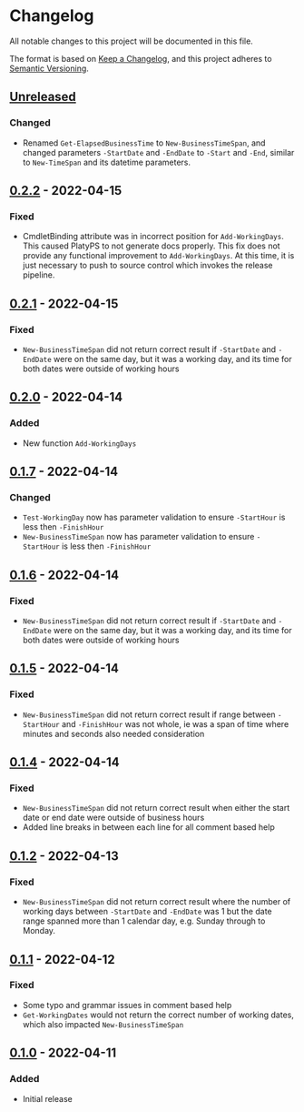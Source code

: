 # Changelog
All notable changes to this project will be documented in this file.

The format is based on [Keep a Changelog](https://keepachangelog.com/en/1.0.0/),
and this project adheres to [Semantic Versioning](https://semver.org/spec/v2.0.0.html).

## [Unreleased]
### Changed
- Renamed `Get-ElapsedBusinessTime` to `New-BusinessTimeSpan`, and changed parameters `-StartDate` and `-EndDate` to `-Start` and `-End`, similar to `New-TimeSpan` and its datetime parameters.

## [0.2.2] - 2022-04-15
### Fixed
- CmdletBinding attribute was in incorrect position for `Add-WorkingDays`. This caused PlatyPS to not generate docs properly. This fix does not provide any functional improvement to `Add-WorkingDays`. At this time, it is just necessary to push to source control which invokes the release pipeline.

## [0.2.1] - 2022-04-15
### Fixed
- `New-BusinessTimeSpan` did not return correct result if `-StartDate` and `-EndDate` were on the same day, but it was a working day, and its time for both dates were outside of working hours

## [0.2.0] - 2022-04-14
### Added
- New function `Add-WorkingDays`

## [0.1.7] - 2022-04-14
### Changed
- `Test-WorkingDay` now has parameter validation to ensure `-StartHour` is less then `-FinishHour`
- `New-BusinessTimeSpan` now has parameter validation to ensure `-StartHour` is less then `-FinishHour`

## [0.1.6] - 2022-04-14
### Fixed
- `New-BusinessTimeSpan` did not return correct result if `-StartDate` and `-EndDate` were on the same day, but it was a working day, and its time for both dates were outside of working hours

## [0.1.5] - 2022-04-14
### Fixed
- `New-BusinessTimeSpan` did not return correct result if range between `-StartHour` and `-FinishHour` was not whole, ie was a span of time where minutes and seconds also needed consideration

## [0.1.4] - 2022-04-14
### Fixed
- `New-BusinessTimeSpan` did not return correct result when either the start date or end date were outside of business hours
- Added line breaks in between each line for all comment based help

## [0.1.2] - 2022-04-13
### Fixed
- `New-BusinessTimeSpan` did not return correct result where the number of working days between `-StartDate` and `-EndDate` was 1 but the date range spanned more than 1 calendar day, e.g. Sunday through to Monday.

## [0.1.1] - 2022-04-12
### Fixed
- Some typo and grammar issues in comment based help
- `Get-WorkingDates` would not return the correct number of working dates, which also impacted `New-BusinessTimeSpan`

## [0.1.0] - 2022-04-11
### Added
- Initial release

[Unreleased]: https://github.com/codaamok/PSBusinessTime/compare/0.2.2..HEAD
[0.2.2]: https://github.com/codaamok/PSBusinessTime/compare/0.2.1..0.2.2
[0.2.1]: https://github.com/codaamok/PSBusinessTime/compare/0.2.0..0.2.1
[0.2.0]: https://github.com/codaamok/PSBusinessTime/compare/0.1.7..0.2.0
[0.1.7]: https://github.com/codaamok/PSBusinessTime/compare/0.1.6..0.1.7
[0.1.6]: https://github.com/codaamok/PSBusinessTime/compare/0.1.5..0.1.6
[0.1.5]: https://github.com/codaamok/PSBusinessTime/compare/0.1.4..0.1.5
[0.1.4]: https://github.com/codaamok/PSBusinessTime/compare/0.1.2..0.1.4
[0.1.2]: https://github.com/codaamok/PSBusinessTime/compare/0.1.1..0.1.2
[0.1.1]: https://github.com/codaamok/PSBusinessTime/compare/0.1.0..0.1.1
[0.1.0]: https://github.com/codaamok/PSBusinessTime/tree/0.1.0